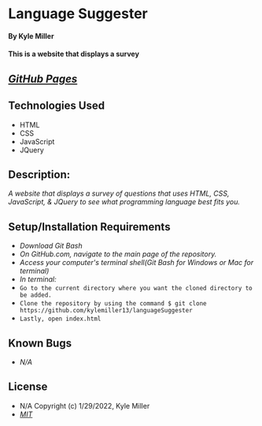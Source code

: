 # Language Suggester

#### By Kyle Miller

#### This is a website that displays a survey 

## _[GitHub Pages](https://kylemiller13.github.io/Portfolio/)_

## Technologies Used

- HTML
- CSS
- JavaScript
- JQuery

## Description:

_A website that displays a survey of questions that uses HTML, CSS, JavaScript, & JQuery to see what programming language best fits you._

## Setup/Installation Requirements

- _Download Git Bash_
- _On GitHub.com, navigate to the main page of the repository._
- _Access your computer's terminal shell(Git Bash for Windows or Mac for terminal)_
- _In terminal:_
- `Go to the current directory where you want the cloned directory to be added.`
- `Clone the repository by using the command $ git clone https://github.com/kylemiller13/languageSuggester`
- `Lastly, open index.html`

## Known Bugs

- _N/A_

## License

- N/A Copyright (c) 1/29/2022, Kyle Miller
- _[MIT](https://opensource.org/licenses/MIT)_